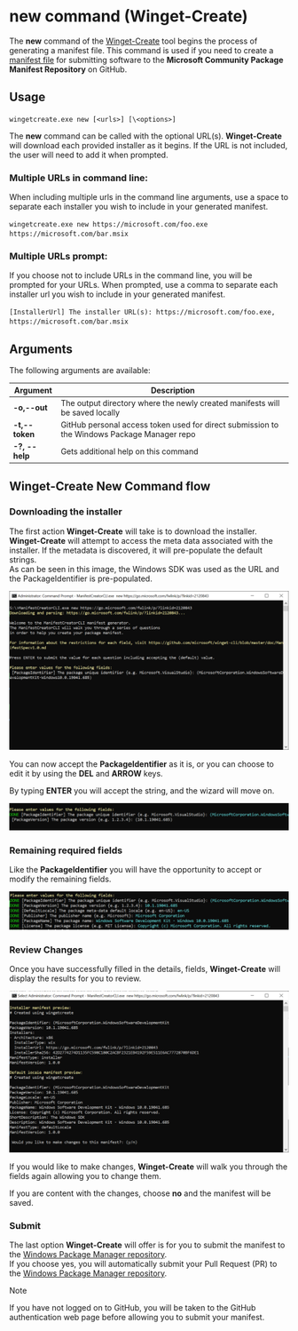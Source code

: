  # new command (Winget-Create)
 
The **new** command of the [Winget-Create](../README.md) tool begins the process of generating a manifest file.  This command is used if you need to create a [manifest file](https://docs.microsoft.com/windows/package-manager/package/manifest) for submitting software to the **Microsoft Community Package Manifest Repository** on GitHub.  

## Usage

`wingetcreate.exe new [<urls>] [\<options>]`

The **new** command can be called with the optional URL(s). **Winget-Create** will download each provided installer as it begins.  If the URL is not included, the user will need to add it when prompted. 

### Multiple URLs in command line:

When including multiple urls in the command line arguments, use a space to separate each installer you wish to include in your generated manifest.

`wingetcreate.exe new https://microsoft.com/foo.exe https://microsoft.com/bar.msix`

### Multiple URLs prompt:

If you choose not to include URLs in the command line, you will be prompted for your URLs. When prompted, use a comma to separate each installer url you wish to include in your generated manifest.

`[InstallerUrl] The installer URL(s): https://microsoft.com/foo.exe, https://microsoft.com/bar.msix`

## Arguments

The following arguments are available:

| Argument  | Description |
|--------------|-------------|
| **-o,--out** |  The output directory where the newly created manifests will be saved locally |
| **-t,--token**  | GitHub personal access token used for direct submission to the Windows Package Manager repo |
| **-?, --help** |  Gets additional help on this command |

## Winget-Create New Command flow

### Downloading the installer  

The first action **Winget-Create** will take is to download the installer. **Winget-Create** will attempt to access the meta data associated with the installer.  If the metadata is discovered, it will pre-populate the default strings.  
As can be seen in this image, the Windows SDK was used as the URL and the PackageIdentifier is pre-populated.

![new command](./images/create-new.png)

You can now accept the **PackageIdentifier** as it is, or you can choose to edit it by using the **DEL** and **ARROW** keys.

By typing **ENTER** you will accept the string, and the wizard will move on.

![new command PackageIdentifier](./images/create-packageidentifier.png)

### Remaining required fields  

Like the **PackageIdentifier** you will have the opportunity to accept or modify the remaining fields.

![new command default values](./images/create-defaults.png)

### Review Changes
Once you have successfully filled in the details, fields, **Winget-Create** will display the results for you to review.  

![new command review](./images/create-review.png)

If you would like to make changes, **Winget-Create** will walk you through the fields again allowing you to change them.  

If you are content with the changes, choose **no** and the manifest will be saved.

### Submit  

The last option **Winget-Create** will offer is for you to submit the manifest to the [Windows Package Manager repository](https://github.com/microsoft/winget-pkgs).  
If you choose yes, you will automatically submit your Pull Request (PR) to the [Windows Package Manager repository](https://github.com/microsoft/winget-pkgs).

> [!NOTE]  
If you have not logged on to GitHub, you will be taken to the GitHub authentication web page before allowing you to submit your manifest.  

